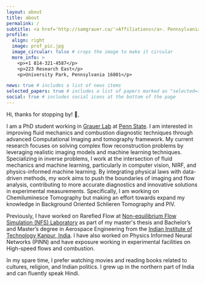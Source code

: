 ```yaml
---
layout: about
title: about
permalink: /
subtitle: <a href='http://samgrauer.ca/'>Affiliations</a>. Pennsylvania State University <b>Previously</b> IIT Kanpur, India/ IISc Bengaluru
profile:
  align: right
  image: prof_pic.jpg
  image_circular: false # crops the image to make it circular
  more_info: >
    <p>+1 814-321-4587</p>
    <p>223 Research East</p>
    <p>University Park, Pennsylvania 16801</p>

news: true # includes a list of news items
selected_papers: true # includes a list of papers marked as "selected={true}"
social: true # includes social icons at the bottom of the page
---
```


Hi, thanks for stopping by! 👏,

I am a PhD student working in [Grauer Lab](http://samgrauer.ca/) at [Penn State](https://www.me.psu.edu/). I am interested in improving fluid mechanics and combustion diagnostic techniques through advanced Computational Imaging and tomography framework. My current research focuses on solving complex flow reconstruction problems by leveraging realistic imaging models and machine learning techniques. Specializing in inverse problems, I work at the intersection of fluid mechanics and machine learning, particularly in computer vision, NIRF, and physics-informed machine learning. By integrating physical laws with data-driven methods, my work aims to push the boundaries of imaging and flow analysis, contributing to more accurate diagnostics and innovative solutions in experimental measurements. Specifically, I am working on Chemiluminesce Tomography but making an effort towards expand my knowledge in Background Oriented Schlieren Tomography and PIV. 

Previously, I have worked on Rarefied Flow at [Non-equilibrium Flow Simulation (NFS) Laboratory](https://home.iitk.ac.in/~rkm/) as part of my master's thesis and Bachelor’s and Master’s degree in Aerospace Engineering from the [Indian Institute of Technology Kanpur, India](https://www.iitk.ac.in/). I have also worked on Physics Informed Neural Networks (PINN) and have exposure working in experimental facilities on High-speed flows and combustion.   

In my spare time, I prefer watching movies and reading books related to cultures, religion, and Indian politics. I grew up in the northern part of India and can fluently speak Hindi. 
